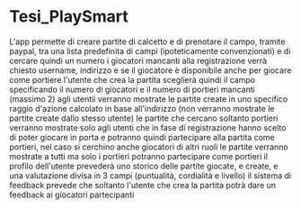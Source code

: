 # Tesi_PlaySmart
 
 L'app permette di creare partite di calcetto e di prenotare il campo, tramite paypal, tra una lista predefinita di campi (ipoteticamente convenzionati) e di cercare quindi un numero i giocatori mancanti
 alla registrazione verrà chiesto username, indirizzo e se il giocatore è disponibile anche per giocare come portiere
 l'utente che crea la partita sceglierà quindi il campo specificando il numero di giocatori e il numero di portieri mancanti (massimo 2)
 agli utentii verranno mostrate le partite create in uno specifico raggio d'azione calcolato in base all'indirizzo (non verranno mostrate le partite create dallo stesso utente)
 le partite che cercano soltanto portieri verranno mostrate solo agli utenti che in fase di registrazione hanno scelto di poter giocare in porta e potranno quindi partecipare alla partita come portieri, nel caso si cerchino anche giocatori di altri ruoli le partite verranno mostrate a tutti ma solo i portieri potranno partecipare come portieri
 il profilo dell'utente prevederà uno storico delle partite giocate, e create, e una valutazione divisa in 3 campi (puntualità, cordialità e livello)
 il sistema di feedback prevede che soltanto l'utente che crea la partita potrà dare un feedback ai giocatori partecipanti 
 
 
 
 
